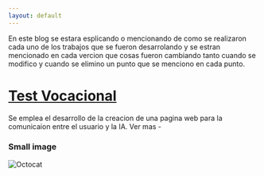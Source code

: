 ```yaml
---
layout: default
---
```


En este blog se estara esplicando o mencionando de como se realizaron cada uno de los trabajos que se fueron desarrolando y se estran mencionado en cada vercion que cosas fueron cambiando tanto cuando se modifico y cuando se elimino un punto que se menciono en cada punto.

# [Test Vocacional](./test-vocacional.html)

Se emplea el desarrollo de la creacion de una pagina web para la comunicaion entre el usuario y la IA. Ver mas - 


### Small image

![Octocat](https://github.githubassets.com/images/icons/emoji/octocat.png)


<!--<dl>
<dt>Name</dt>
<dd>Godzilla</dd>
<dt>Born</dt>
<dd>1952</dd>
<dt>Birthplace</dt>
<dd>Japan</dd>
<dt>Color</dt>
<dd>Green</dd>
</dl>-->
